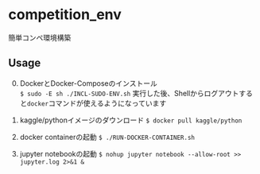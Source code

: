 # competition_env
簡単コンペ環境構築

## Usage
0. DockerとDocker-Composeのインストール  
`$ sudo -E sh ./INCL-SUDO-ENV.sh`
実行した後、Shellからログアウトすると`docker`コマンドが使えるようになっています

2. kaggle/pythonイメージのダウンロード
`$ docker pull kaggle/python`

3. docker containerの起動
`$ ./RUN-DOCKER-CONTAINER.sh`

4. jupyter notebookの起動
`$ nohup jupyter notebook --allow-root >> jupyter.log 2>&1 &`
